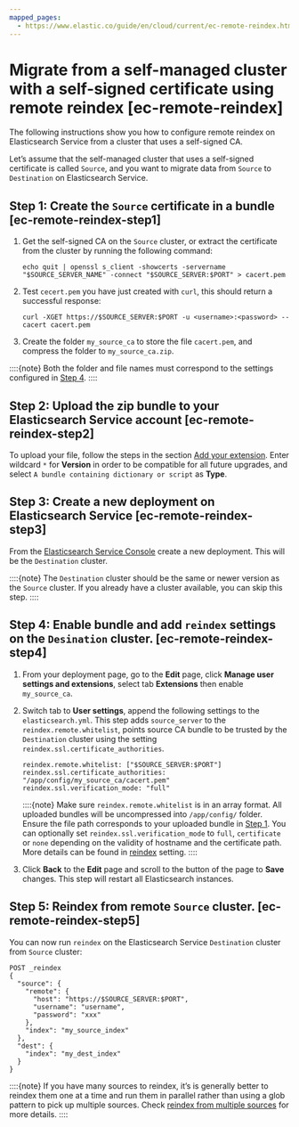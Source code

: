 ```yaml
---
mapped_pages:
  - https://www.elastic.co/guide/en/cloud/current/ec-remote-reindex.html
---
```


# Migrate from a self-managed cluster with a self-signed certificate using remote reindex [ec-remote-reindex]

The following instructions show you how to configure remote reindex on Elasticsearch Service from a cluster that uses a self-signed CA.

Let’s assume that the self-managed cluster that uses a self-signed certificate is called `Source`, and you want to migrate data from `Source` to `Destination` on Elasticsearch Service.


## Step 1: Create the `Source` certificate in a bundle [ec-remote-reindex-step1]

1. Get the self-signed CA on the `Source` cluster, or extract the certificate from the cluster by running the following command:

    ```text
    echo quit | openssl s_client -showcerts -servername "$SOURCE_SERVER_NAME" -connect "$SOURCE_SERVER:$PORT" > cacert.pem
    ```

2. Test `cecert.pem` you have just created with `curl`, this should return a successful response:

    ```text
    curl -XGET https://$SOURCE_SERVER:$PORT -u <username>:<password> --cacert cacert.pem
    ```

3. Create the folder `my_source_ca` to store the file `cacert.pem`, and compress the folder to `my_source_ca.zip`.

::::{note}
Both the folder and file names must correspond to the settings configured in [Step 4](#ec-remote-reindex-step4).
::::



## Step 2: Upload the zip bundle to your Elasticsearch Service account [ec-remote-reindex-step2]

To upload your file, follow the steps in the section [Add your extension](../../deploy-manage/deploy/elastic-cloud/upload-custom-plugins-bundles.md#ec-add-your-plugin). Enter wildcard `*` for **Version** in order to be compatible for all future upgrades, and select `A bundle containing dictionary or script` as **Type**.


## Step 3: Create a new deployment on Elasticsearch Service [ec-remote-reindex-step3]

From the [Elasticsearch Service Console](https://cloud.elastic.co?page=docs&placement=docs-body) create a new deployment. This will be the `Destination` cluster.

::::{note}
The `Destination` cluster should be the same or newer version as the `Source` cluster. If you already have a cluster available, you can skip this step.
::::



## Step 4: Enable bundle and add `reindex` settings on the `Desination` cluster. [ec-remote-reindex-step4]

1. From your deployment page, go to the **Edit** page, click **Manage user settings and extensions**, select tab **Extensions** then enable `my_source_ca`.
2. Switch tab to **User settings**, append the following settings to the `elasticsearch.yml`.  This step adds `source_server` to the `reindex.remote.whitelist`, points source CA bundle to be trusted by the `Destination` cluster using the setting `reindex.ssl.certificate_authorities`.

    ```text
    reindex.remote.whitelist: ["$SOURCE_SERVER:$PORT"]
    reindex.ssl.certificate_authorities: "/app/config/my_source_ca/cacert.pem"
    reindex.ssl.verification_mode: "full"
    ```

    ::::{note}
    Make sure `reindex.remote.whitelist` is in an array format.  All uploaded bundles will be uncompressed into `/app/config/` folder.  Ensure the file path corresponds to your uploaded bundle in [Step 1](#ec-remote-reindex-step1). You can optionally set `reindex.ssl.verification_mode` to `full`, `certificate` or `none` depending on the validity of hostname and the certificate path.  More details can be found in [reindex](https://www.elastic.co/docs/api/doc/elasticsearch/operation/operation-reindex) setting.
    ::::

3. Click **Back** to the **Edit** page and scroll to the button of the page to **Save** changes.  This step will restart all Elasticsearch instances.


## Step 5: Reindex from remote `Source` cluster. [ec-remote-reindex-step5]

You can now run `reindex` on the Elasticsearch Service `Destination` cluster from `Source` cluster:

```text
POST _reindex
{
  "source": {
    "remote": {
      "host": "https://$SOURCE_SERVER:$PORT",
      "username": "username",
      "password": "xxx"
    },
    "index": "my_source_index"
  },
  "dest": {
    "index": "my_dest_index"
  }
}
```

::::{note}
If you have many sources to reindex, it’s is generally better to reindex them one at a time and run them in parallel rather than using a glob pattern to pick up multiple sources. Check [reindex from multiple sources](https://www.elastic.co/docs/api/doc/elasticsearch/operation/operation-reindex) for more details.
::::
